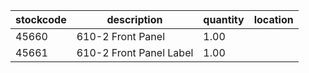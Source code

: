 |stockcode|description|quantity|location|
|---------|-----------|--------|--------|
|45660|610-2 Front Panel|1.00||
|45661|610-2 Front Panel Label|1.00||
